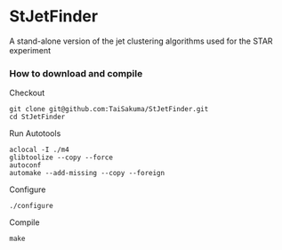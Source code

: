 StJetFinder
===========

A stand-alone version of the jet clustering algorithms used for the STAR experiment

### How to download and compile

Checkout

    git clone git@github.com:TaiSakuma/StJetFinder.git
    cd StJetFinder

Run Autotools

    aclocal -I ./m4
    glibtoolize --copy --force
    autoconf
    automake --add-missing --copy --foreign

Configure

    ./configure

Compile

    make

